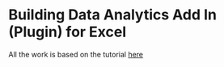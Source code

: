 # Building Data Analytics Add In (Plugin) for Excel

All the work is based on the tutorial [here](https://docs.microsoft.com/en-us/office/dev/add-ins/quickstarts/excel-quickstart-jquery)
